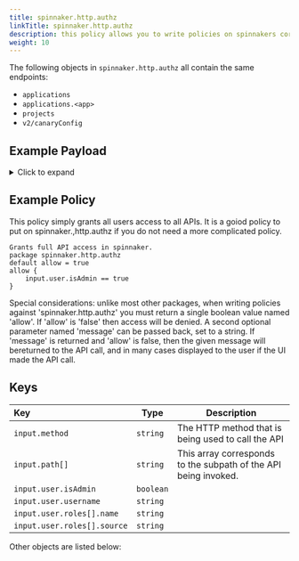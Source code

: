 ```yaml
---
title: spinnaker.http.authz
linkTitle: spinnaker.http.authz
description: this policy allows you to write policies on spinnakers core APIs. This allows restricting many actions from the UI, or from custom API clients. Many paths in here have dedicated packages weritten for them, and in such cases it is reccomended to write your package against the dedicated package rather than spinnaker.http.authz. spinnaker.http.authz is available because it grants the ability to write policy on almost any UI event within spinnaker.
weight: 10
---
```


The following objects in `spinnaker.http.authz` all contain the same endpoints:

 - `applications`
 - `applications.<app>`
 - `projects`
 - `v2/canaryConfig`

## Example Payload

<details><summary>Click to expand</summary>

```json
{
  "input": {
    "method": "GET",
    "path": [
      "applications"
    ],
    "user": {
      "isAdmin": false,
      "roles": [
        {
          "name": "armory-io",
          "source": "GITHUB_TEAMS"
        },
        {
          "name": "productmanagers",
          "source": "GITHUB_TEAMS"
        }
      ],
      "username": "myUserName"
    }
  }
}
```
</details>

## Example Policy
This policy simply grants all users access to all APIs. It is a goiod policy to put on spinnaker.,http.authz if you do not need a more complicated policy.
```rego
Grants full API access in spinnaker.
package spinnaker.http.authz
default allow = true
allow {
    input.user.isAdmin == true
}
```

Special considerations:
unlike most other packages, when writing policies against 'spinnaker.http.authz' you must return a single boolean value named 'allow'. If 'allow' is 'false' then access will be denied.
A second optional parameter named 'message' can be passed back, set to a string. If 'message' is returned and 'allow' is false, then the given message will bereturned to the API call, and in many cases displayed to the user if the UI made the API call.

 ## Keys

| Key                         | Type      | Description |
| :-------------------------- | --------- | ----------- |
| `input.method`              | `string`  | The HTTP method that is being used to call the API            |
| `input.path[]`              | `string`  | This array corresponds to the subpath of the API being invoked.            |
| `input.user.isAdmin`        | `boolean` |             |
| `input.user.username`       | `string`  |             |
| `input.user.roles[].name`   | `string`  |             |
| `input.user.roles[].source` | `string`  |             |

Other objects are listed below:
